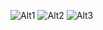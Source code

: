 ![Alt1](http://img418.yukle.tc/images/8038Ekran_Alintisi5.JPG)
![Alt2](http://img419.yukle.tc/images/3934Ekran_Alintisi.JPG)
![Alt3](http://img417.yukle.tc/images/368Ekran_Alintisi6.JPG)
